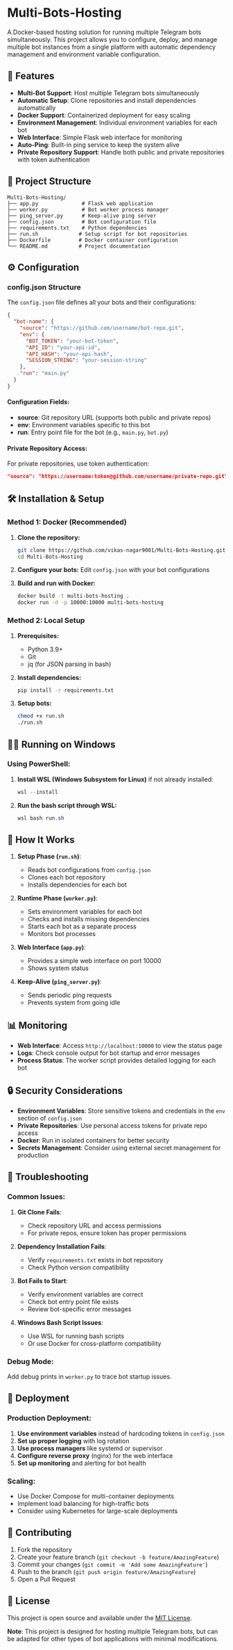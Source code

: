 # Multi-Bots-Hosting

A Docker-based hosting solution for running multiple Telegram bots simultaneously. This project allows you to configure, deploy, and manage multiple bot instances from a single platform with automatic dependency management and environment variable configuration.

## 🚀 Features

- **Multi-Bot Support**: Host multiple Telegram bots simultaneously
- **Automatic Setup**: Clone repositories and install dependencies automatically
- **Docker Support**: Containerized deployment for easy scaling
- **Environment Management**: Individual environment variables for each bot
- **Web Interface**: Simple Flask web interface for monitoring
- **Auto-Ping**: Built-in ping service to keep the system alive
- **Private Repository Support**: Handle both public and private repositories with token authentication

## 📁 Project Structure

```
Multi-Bots-Hosting/
├── app.py              # Flask web application
├── worker.py           # Bot worker process manager
├── ping_server.py      # Keep-alive ping server
├── config.json         # Bot configuration file
├── requirements.txt    # Python dependencies
├── run.sh             # Setup script for bot repositories
├── Dockerfile         # Docker container configuration
└── README.md          # Project documentation
```

## ⚙️ Configuration

### config.json Structure

The `config.json` file defines all your bots and their configurations:

```json
{
  "bot-name": {
    "source": "https://github.com/username/bot-repo.git",
    "env": {
      "BOT_TOKEN": "your-bot-token",
      "API_ID": "your-api-id",
      "API_HASH": "your-api-hash",
      "SESSION_STRING": "your-session-string"
    },
    "run": "main.py"
  }
}
```

#### Configuration Fields:
- **source**: Git repository URL (supports both public and private repos)
- **env**: Environment variables specific to this bot
- **run**: Entry point file for the bot (e.g., `main.py`, `bot.py`)

#### Private Repository Access:
For private repositories, use token authentication:
```json
"source": "https://username:token@github.com/username/private-repo.git"
```

## 🛠️ Installation & Setup

### Method 1: Docker (Recommended)

1. **Clone the repository:**
   ```bash
   git clone https://github.com/vikas-nagar9001/Multi-Bots-Hosting.git
   cd Multi-Bots-Hosting
   ```

2. **Configure your bots:**
   Edit `config.json` with your bot configurations

3. **Build and run with Docker:**
   ```bash
   docker build -t multi-bots-hosting .
   docker run -d -p 10000:10000 multi-bots-hosting
   ```

### Method 2: Local Setup

1. **Prerequisites:**
   - Python 3.9+
   - Git
   - jq (for JSON parsing in bash)

2. **Install dependencies:**
   ```bash
   pip install -r requirements.txt
   ```

3. **Setup bots:**
   ```bash
   chmod +x run.sh
   ./run.sh
   ``````

## 🏃‍♂️ Running on Windows

### Using PowerShell:

1. **Install WSL (Windows Subsystem for Linux)** if not already installed:
   ```powershell
   wsl --install
   ```

2. **Run the bash script through WSL:**
   ```powershell
   wsl bash run.sh
   ```
   
## 🔧 How It Works

1. **Setup Phase (`run.sh`)**:
   - Reads bot configurations from `config.json`
   - Clones each bot repository
   - Installs dependencies for each bot

2. **Runtime Phase (`worker.py`)**:
   - Sets environment variables for each bot
   - Checks and installs missing dependencies
   - Starts each bot as a separate process
   - Monitors bot processes

3. **Web Interface (`app.py`)**:
   - Provides a simple web interface on port 10000
   - Shows system status

4. **Keep-Alive (`ping_server.py`)**:
   - Sends periodic ping requests
   - Prevents system from going idle

## 📊 Monitoring

- **Web Interface**: Access `http://localhost:10000` to view the status page
- **Logs**: Check console output for bot startup and error messages
- **Process Status**: The worker script provides detailed logging for each bot

## 🔒 Security Considerations

- **Environment Variables**: Store sensitive tokens and credentials in the `env` section of `config.json`
- **Private Repositories**: Use personal access tokens for private repo access
- **Docker**: Run in isolated containers for better security
- **Secrets Management**: Consider using external secret management for production

## 🐛 Troubleshooting

### Common Issues:

1. **Git Clone Fails**:
   - Check repository URL and access permissions
   - For private repos, ensure token has proper permissions

2. **Dependency Installation Fails**:
   - Verify `requirements.txt` exists in bot repository
   - Check Python version compatibility

3. **Bot Fails to Start**:
   - Verify environment variables are correct
   - Check bot entry point file exists
   - Review bot-specific error messages

4. **Windows Bash Script Issues**:
   - Use WSL for running bash scripts
   - Or use Docker for cross-platform compatibility

### Debug Mode:
Add debug prints in `worker.py` to trace bot startup issues.

## 🚀 Deployment

### Production Deployment:

1. **Use environment variables** instead of hardcoding tokens in `config.json`
2. **Set up proper logging** with log rotation
3. **Use process managers** like systemd or supervisor
4. **Configure reverse proxy** (nginx) for the web interface
5. **Set up monitoring** and alerting for bot health

### Scaling:
- Use Docker Compose for multi-container deployments
- Implement load balancing for high-traffic bots
- Consider using Kubernetes for large-scale deployments

## 🤝 Contributing

1. Fork the repository
2. Create your feature branch (`git checkout -b feature/AmazingFeature`)
3. Commit your changes (`git commit -m 'Add some AmazingFeature'`)
4. Push to the branch (`git push origin feature/AmazingFeature`)
5. Open a Pull Request

## 📄 License

This project is open source and available under the [MIT License](LICENSE).

**Note**: This project is designed for hosting multiple Telegram bots, but can be adapted for other types of bot applications with minimal modifications.
